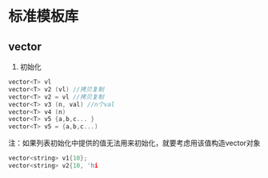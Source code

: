 # 标准模板库
## vector
1. 初始化
```C
vector<T> vl
vector<T> v2 (vl) //拷贝复制
vector<T> v2 = vl //拷贝复制
vector<T> v3 (n, val) //n个val
vector<T> v4 (n)
vector<T> v5 {a,b,c... }
vector<T> v5 = {a,b,c...)
```
注：如果列表初始化中提供的值无法用来初始化，就要考虑用该值构造vector对象
```C
vector<string> v1{10};
vector<string> v2{10, 'hi